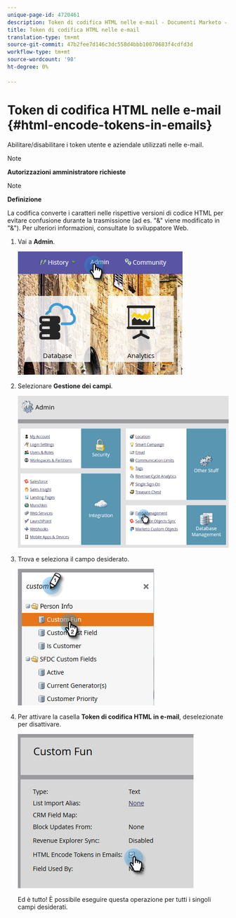 ```yaml
---
unique-page-id: 4720461
description: Token di codifica HTML nelle e-mail - Documenti Marketo - Documentazione prodotto
title: Token di codifica HTML nelle e-mail
translation-type: tm+mt
source-git-commit: 47b2fee7d146c3dc558d4bbb10070683f4cdfd3d
workflow-type: tm+mt
source-wordcount: '98'
ht-degree: 0%

---
```



# Token di codifica HTML nelle e-mail {#html-encode-tokens-in-emails}

Abilitare/disabilitare i token utente e aziendale utilizzati nelle e-mail.

>[!NOTE]
>
>**Autorizzazioni amministratore richieste**

>[!NOTE]
>
>**Definizione**
>
>La codifica converte i caratteri nelle rispettive versioni di codice HTML per evitare confusione durante la trasmissione (ad es. &quot;&amp;&quot; viene modificato in &quot;&amp;&quot;). Per ulteriori informazioni, consultate lo sviluppatore Web.

1. Vai a **Admin**.

   ![](assets/admin.png)

1. Selezionare **Gestione dei campi**.

   ![](assets/two-2.png)

1. Trova e seleziona il campo desiderato.

   ![](assets/five.png)

1. Per attivare la casella **Token di codifica HTML in e-mail**, deselezionate per disattivare.

   ![](assets/six.png)

   Ed è tutto! È possibile eseguire questa operazione per tutti i singoli campi desiderati.

